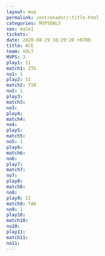 ```yaml
---
layout: mvp
permalink: /entrenador/:title.html
categories: MVPSONLY
sex: male1
tickets: 
date: 2020-08-29 10:29:20 +0700
title: ACE
team: VOLT
MVPS: 3
play1: SI
match1: ZTG
no1: 1
play2: SI
match2: TSR
no2: 1
play3: 
match3: 
no3: 
play4: 
match4: 
no4: 
play5: 
match5: 
no5: 1
play6: 
match6: 
no6: 
play7: 
match7: 
no7: 
play8: 
match8: 
no8: 
play9: SI
match9: TAD
no9: 1
play10: 
match10: 
no10: 
play11: 
match11: 
no11:
---
```

